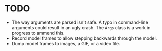 # TODO

- The way arguments are parsed isn't safe. A typo in command-line arguments could result in an ugly crash. The `Args` class is a work in progress to ammend this.
- Record model frames to allow stepping backwards through the model.
- Dump model frames to images, a GIF, or a video file.